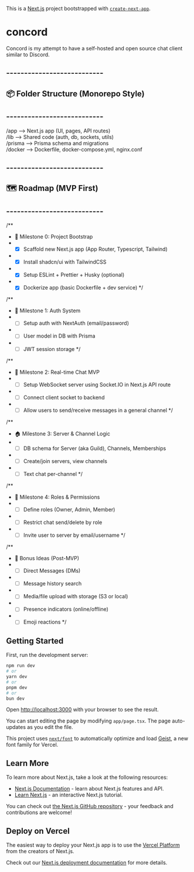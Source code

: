 This is a [Next.js](https://nextjs.org) project bootstrapped with [`create-next-app`](https://nextjs.org/docs/app/api-reference/cli/create-next-app).

# concord
Concord is my attempt to have a self-hosted and open source chat client similar to Discord.

<!-- Project: Concord (Open-Source, Self-Hosted) -->
<!-- Framework: Next.js (App Router) + shadcn/ui + Socket.IO + Docker -->

## ---------------------------
## 📦 Folder Structure (Monorepo Style)
## ---------------------------
/app           --> Next.js app (UI, pages, API routes)  
/lib           --> Shared code (auth, db, sockets, utils)  
/prisma        --> Prisma schema and migrations  
/docker        --> Dockerfile, docker-compose.yml, nginx.conf  

## ---------------------------
## 🗺️ Roadmap (MVP First)
## ---------------------------

/**
 * 🏁 Milestone 0: Project Bootstrap
 * - [X] Scaffold new Next.js app (App Router, Typescript, Tailwind)
 * - [X] Install shadcn/ui with TailwindCSS
 * - [X] Setup ESLint + Prettier + Husky (optional)
 * - [X] Dockerize app (basic Dockerfile + dev service)
 */

/**
 * 🔐 Milestone 1: Auth System
 * - [ ] Setup auth with NextAuth (email/password)
 * - [ ] User model in DB with Prisma
 * - [ ] JWT session storage
 */

/**
 * 💬 Milestone 2: Real-time Chat MVP
 * - [ ] Setup WebSocket server using Socket.IO in Next.js API route
 * - [ ] Connect client socket to backend
 * - [ ] Allow users to send/receive messages in a general channel
 */

/**
 * 🏠 Milestone 3: Server & Channel Logic
 * - [ ] DB schema for Server (aka Guild), Channels, Memberships
 * - [ ] Create/join servers, view channels
 * - [ ] Text chat per-channel
 */

/**
 * 👮 Milestone 4: Roles & Permissions
 * - [ ] Define roles (Owner, Admin, Member)
 * - [ ] Restrict chat send/delete by role
 * - [ ] Invite user to server by email/username
 */

/**
 * 🧪 Bonus Ideas (Post-MVP)
 * - [ ] Direct Messages (DMs)
 * - [ ] Message history search
 * - [ ] Media/file upload with storage (S3 or local)
 * - [ ] Presence indicators (online/offline)
 * - [ ] Emoji reactions
 */

## Getting Started

First, run the development server:

```bash
npm run dev
# or
yarn dev
# or
pnpm dev
# or
bun dev
```

Open [http://localhost:3000](http://localhost:3000) with your browser to see the result.

You can start editing the page by modifying `app/page.tsx`. The page auto-updates as you edit the file.

This project uses [`next/font`](https://nextjs.org/docs/app/building-your-application/optimizing/fonts) to automatically optimize and load [Geist](https://vercel.com/font), a new font family for Vercel.

## Learn More

To learn more about Next.js, take a look at the following resources:

- [Next.js Documentation](https://nextjs.org/docs) - learn about Next.js features and API.
- [Learn Next.js](https://nextjs.org/learn) - an interactive Next.js tutorial.

You can check out [the Next.js GitHub repository](https://github.com/vercel/next.js) - your feedback and contributions are welcome!

## Deploy on Vercel

The easiest way to deploy your Next.js app is to use the [Vercel Platform](https://vercel.com/new?utm_medium=default-template&filter=next.js&utm_source=create-next-app&utm_campaign=create-next-app-readme) from the creators of Next.js.

Check out our [Next.js deployment documentation](https://nextjs.org/docs/app/building-your-application/deploying) for more details.
